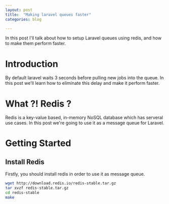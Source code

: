 ```yaml
---
layout: post
title:  "Making laravel queues faster"
categories: blog

---
```


In this post I'll talk about how to setup Laravel queues using redis, and how
to make them perform faster.

# Introduction
By default laravel waits 3 seconds before pulling new jobs into the queue. In
this post we'll learn how to eliminate this delay and make it perform faster.

# What ?! Redis ?
Redis is a key-value based, in-memory NoSQL database which has serveral use 
cases. In this post we're going to use it as a message queue for Laravel.

# Getting Started

## Install Redis
Firstly, you should install redis in order to use it as message queue.

```sh
wget http://download.redis.io/redis-stable.tar.gz
tar xvzf redis-stable.tar.gz
cd redis-stable
make
```
